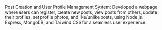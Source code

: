 Post Creation and User Profile Management System: Developed a webpage where users can register, create new posts, view posts from others, update their profiles, set profile photos, and like/unlike posts, using Node.js, Express, MongoDB, and Tailwind CSS for a seamless user experience.
